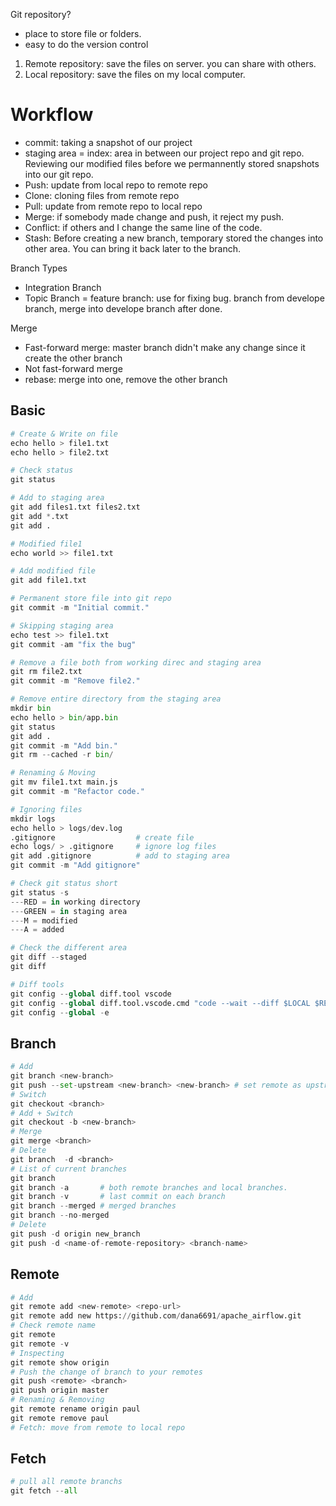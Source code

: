 Git repository?
- place to store file or folders.
- easy to do the version control

1) Remote repository: save the files on server. you can share with others.<br>
2) Local repository: save the files on my local computer.<br>

# Workflow
- commit: taking a snapshot of our project
- staging area  = index: area in between our project repo and git repo. Reviewing our modified files before we permannently stored snapshots into our git repo. 
- Push: update from local repo to remote repo
- Clone: cloning files from remote repo
- Pull: update from remote repo to local repo
- Merge: if somebody made change and push, it reject my push.
- Conflict: if others and I change the same line of the code.
- Stash: Before creating a new branch, temporary stored the changes into other area.
You can bring it back later to the branch.  

Branch Types
- Integration Branch
- Topic Branch = feature branch: use for fixing bug. branch from develope branch, merge into develope branch after done.

Merge
- Fast-forward merge: master branch didn't make any change since it create the other branch
- Not fast-forward merge 
- rebase: merge into one, remove the other branch 


## Basic
```python
# Create & Write on file
echo hello > file1.txt
echo hello > file2.txt

# Check status
git status

# Add to staging area
git add files1.txt files2.txt
git add *.txt
git add .

# Modified file1
echo world >> file1.txt

# Add modified file
git add file1.txt

# Permanent store file into git repo
git commit -m "Initial commit."

# Skipping staging area
echo test >> file1.txt
git commit -am "fix the bug"

# Remove a file both from working direc and staging area
git rm file2.txt
git commit -m "Remove file2."

# Remove entire directory from the staging area
mkdir bin
echo hello > bin/app.bin
git status
git add .
git commit -m "Add bin."
git rm --cached -r bin/

# Renaming & Moving
git mv file1.txt main.js 
git commit -m "Refactor code."

# Ignoring files
mkdir logs
echo hello > logs/dev.log
.gitignore                  # create file
echo logs/ > .gitignore     # ignore log files
git add .gitignore          # add to staging area
git commit -m "Add gitignore"

# Check git status short
git status -s
---RED = in working directory
---GREEN = in staging area
---M = modified
---A = added

# Check the different area
git diff --staged
git diff

# Diff tools
git config --global diff.tool vscode
git config --global diff.tool.vscode.cmd "code --wait --diff $LOCAL $REMOTE"
git config --global -e
```

## Branch
```python
# Add
git branch <new-branch>
git push --set-upstream <new-branch> <new-branch> # set remote as upstream
# Switch
git checkout <branch>
# Add + Switch
git checkout -b <new-branch>
# Merge
git merge <branch>
# Delete
git branch  -d <branch>
# List of current branches
git branch
git branch -a       # both remote branches and local branches.
git branch -v       # last commit on each branch
git branch --merged # merged branches
git branch --no-merged
# Delete
git push -d origin new_branch
git push -d <name-of-remote-repository> <branch-name>
```

## Remote
```python
# Add
git remote add <new-remote> <repo-url>
git remote add new https://github.com/dana6691/apache_airflow.git
# Check remote name
git remote
git remote -v
# Inspecting
git remote show origin
# Push the change of branch to your remotes
git push <remote> <branch>
git push origin master
# Renaming & Removing
git remote rename origin paul
git remote remove paul
# Fetch: move from remote to local repo
```
## Fetch
```python
# pull all remote branchs
git fetch --all
```